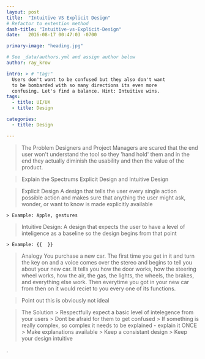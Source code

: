 ```yaml
---
layout: post
title:  "Intuitive VS Explicit Design"
# Refactor to extention method
dash-title: "Intuitive-vs-Explicit-Design"
date:   2016-08-17 00:47:03 -0700

primary-image: "heading.jpg"

# See _data/authors.yml and assign author below
author: ray_krow

intro: > # "tag:"
  Users don't want to be confused but they also don't want
  to be bombarded with so many directions its even more
  confusing. Let's find a balance. Hint: Intuitive wins.
tags:
  - title: UI/UX
  - title: Design

categories:
  - title: Design

---
```



> The Problem
Designers and Project Managers are scared that the end user won't
understand the tool so they 'hand hold' them and in the end they actually diminish
the usability and then the value of the product.




> Explain the Spectrums
Explicit Design and Intuitive Design


> Explicit Design
A design that tells the user every single action possible action and makes
sure that anything the user might ask, wonder, or want to know is made
explicitly available

    > Example: Apple, gestures


> Intuitive Design:
A design that expects the user to have a level of inteligence as a baseline
so the design begins from that point

    > Example: {{  }}


> Analogy
You purchase a new car. The first time you get in it and turn the key on and
a voice comes over the stereo and begins to tell you about your new car. It tells you
how the door works, how the steering wheel works, how the air, the gas, the lights,
the wheels, the brakes, and everything else work. Then everytime you got in your new
car from then on it would reciet to you every one of its functions.


> Point out this is obviously not ideal


> The Solution
    > Respectfully expect a basic level of intelegence from your users
    > Dont be afraid for them to get confused
    > If something is really complex, so complex it needs to be explained - explain it ONCE
    > Make explanations available
    > Keep a consistant design
    > Keep your design intuitive












.
